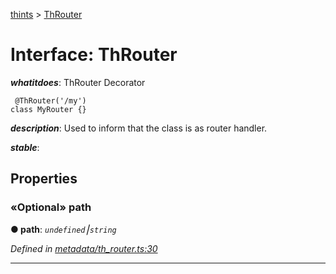 [thints](../README.md) > [ThRouter](../interfaces/throuter.md)



# Interface: ThRouter

*__whatitdoes__*: ThRouter Decorator

     @ThRouter('/my')
    class MyRouter {}

*__description__*: Used to inform that the class is as router handler.

*__stable__*: 



## Properties
<a id="path"></a>

### «Optional» path

**●  path**:  *`undefined`⎮`string`* 

*Defined in [metadata/th_router.ts:30](https://github.com/digitalinfluencers/ThinTS/blob/4b9e250/src/metadata/th_router.ts#L30)*





___


